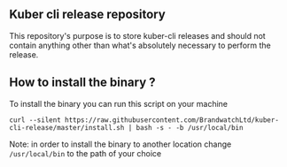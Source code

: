 ## Kuber cli release repository

This repository's purpose is to store kuber-cli releases and should not contain
anything other than what's absolutely necessary to perform the release.

## How to install the binary ?

To install the binary you can run this script on your machine

```
curl --silent https://raw.githubusercontent.com/BrandwatchLtd/kuber-cli-release/master/install.sh | bash -s - -b /usr/local/bin
```

Note: in order to install the binary to another location change `/usr/local/bin` to the path of your choice
